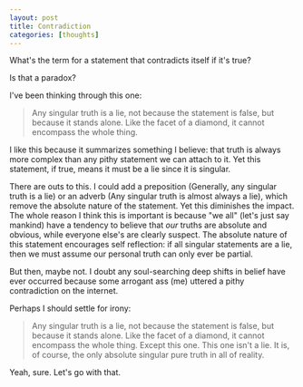 ```yaml
---
layout: post
title: Contradiction
categories: [thoughts]
---
```


What's the term for a statement that contradicts itself if it's true?

Is that a paradox?

I've been thinking through this one:

> Any singular truth is a lie, not because the statement is false, but because it stands alone. Like the facet of a diamond, it cannot encompass the whole thing.

I like this because it summarizes something I believe: that truth is always more complex than any pithy statement we can attach to it. Yet this statement, if true, means it must be a lie since it is singular. 

There are outs to this. I could add a preposition (Generally, any singular truth is a lie) or an adverb (Any singular truth is almost always a lie), which remove the absolute nature of the statement.  Yet this diminishes the impact. The whole reason I think this is important is because "we all" (let's just say mankind) have a tendency to believe that _our_ truths are absolute and obvious, while everyone else's are clearly suspect. The absolute nature of this statement encourages self reflection: if all singular statements are a lie, then we must assume our personal truth can only ever be partial.

But then, maybe not. I doubt any soul-searching deep shifts in belief have ever occurred because some arrogant ass (me) uttered a pithy contradiction on the internet.

Perhaps I should settle for irony:

> Any singular truth is a lie, not because the statement is false, but because it stands alone. Like the facet of a diamond, it cannot encompass the whole thing. Except this one. This one isn't a lie. It is, of course, the only absolute singular pure truth in all of reality.

Yeah, sure. Let's go with that.
